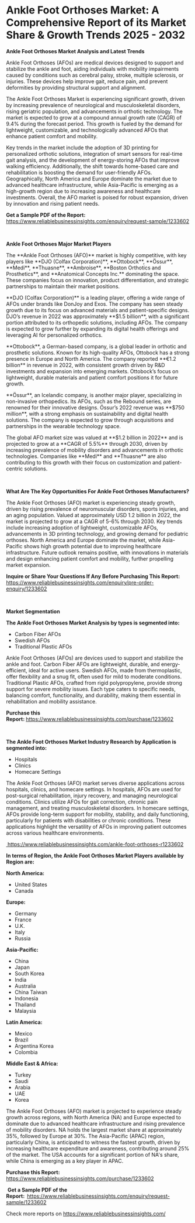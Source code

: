 <p><h1>Ankle Foot Orthoses Market: A Comprehensive Report of its Market Share & Growth Trends 2025 - 2032</h1></p><p><strong>Ankle Foot Orthoses Market Analysis and Latest Trends</strong></p>
<p><p>Ankle Foot Orthoses (AFOs) are medical devices designed to support and stabilize the ankle and foot, aiding individuals with mobility impairments caused by conditions such as cerebral palsy, stroke, multiple sclerosis, or injuries. These devices help improve gait, reduce pain, and prevent deformities by providing structural support and alignment.</p><p>The Ankle Foot Orthoses Market is experiencing significant growth, driven by increasing prevalence of neurological and musculoskeletal disorders, rising geriatric population, and advancements in orthotic technology. The market is expected to grow at a compound annual growth rate (CAGR) of 9.4% during the forecast period. This growth is fueled by the demand for lightweight, customizable, and technologically advanced AFOs that enhance patient comfort and mobility.</p><p>Key trends in the market include the adoption of 3D printing for personalized orthotic solutions, integration of smart sensors for real-time gait analysis, and the development of energy-storing AFOs that improve walking efficiency. Additionally, the shift towards home-based care and rehabilitation is boosting the demand for user-friendly AFOs. Geographically, North America and Europe dominate the market due to advanced healthcare infrastructure, while Asia-Pacific is emerging as a high-growth region due to increasing awareness and healthcare investments. Overall, the AFO market is poised for robust expansion, driven by innovation and rising patient needs.</p></p>
<p><strong>Get a Sample PDF of the Report:&nbsp;</strong> <a href="https://www.reliablebusinessinsights.com/enquiry/request-sample/1233602?utm_campaign=1950&utm_medium=2&utm_source=Github&utm_content=ia&utm_term=26012025&utm_id=ankle-foot-orthoses">https://www.reliablebusinessinsights.com/enquiry/request-sample/1233602</a></p>
<p>&nbsp;</p>
<p><strong>Ankle Foot Orthoses Major Market Players</strong></p>
<p><p>The **Ankle Foot Orthoses (AFO)** market is highly competitive, with key players like **DJO (Colfax Corporation)**, **Ottobock**, **Össur**, **Medi**, **Thuasne**, **Ambroise**, **Boston Orthotics and Prosthetics**, and **Anatomical Concepts Inc.** dominating the space. These companies focus on innovation, product differentiation, and strategic partnerships to maintain their market positions.</p><p>**DJO (Colfax Corporation)** is a leading player, offering a wide range of AFOs under brands like DonJoy and Exos. The company has seen steady growth due to its focus on advanced materials and patient-specific designs. DJO’s revenue in 2022 was approximately **$1.5 billion**, with a significant portion attributed to its orthopedic solutions, including AFOs. The company is expected to grow further by expanding its digital health offerings and leveraging AI for personalized orthotics.</p><p>**Ottobock**, a German-based company, is a global leader in orthotic and prosthetic solutions. Known for its high-quality AFOs, Ottobock has a strong presence in Europe and North America. The company reported **€1.2 billion** in revenue in 2022, with consistent growth driven by R&D investments and expansion into emerging markets. Ottobock’s focus on lightweight, durable materials and patient comfort positions it for future growth.</p><p>**Össur**, an Icelandic company, is another major player, specializing in non-invasive orthopedics. Its AFOs, such as the Rebound series, are renowned for their innovative designs. Össur’s 2022 revenue was **$750 million**, with a strong emphasis on sustainability and digital health solutions. The company is expected to grow through acquisitions and partnerships in the wearable technology space.</p><p>The global AFO market size was valued at **$1.2 billion in 2022** and is projected to grow at a **CAGR of 5.5%** through 2030, driven by increasing prevalence of mobility disorders and advancements in orthotic technologies. Companies like **Medi** and **Thuasne** are also contributing to this growth with their focus on customization and patient-centric solutions.</p></p>
<p>&nbsp;</p>
<p><strong>What Are The Key Opportunities For Ankle Foot Orthoses Manufacturers?</strong></p>
<p><p>The Ankle Foot Orthoses (AFO) market is experiencing steady growth, driven by rising prevalence of neuromuscular disorders, sports injuries, and an aging population. Valued at approximately USD 1.2 billion in 2022, the market is projected to grow at a CAGR of 5-6% through 2030. Key trends include increasing adoption of lightweight, customizable AFOs, advancements in 3D printing technology, and growing demand for pediatric orthoses. North America and Europe dominate the market, while Asia-Pacific shows high growth potential due to improving healthcare infrastructure. Future outlook remains positive, with innovations in materials and design enhancing patient comfort and mobility, further propelling market expansion.</p></p>
<p><strong>Inquire or Share Your Questions If Any Before Purchasing This Report:</strong> <a href="https://www.reliablebusinessinsights.com/enquiry/pre-order-enquiry/1233602?utm_campaign=1950&utm_medium=2&utm_source=Github&utm_content=ia&utm_term=26012025&utm_id=ankle-foot-orthoses">https://www.reliablebusinessinsights.com/enquiry/pre-order-enquiry/1233602</a></p>
<p>&nbsp;</p>
<p><strong>Market Segmentation</strong></p>
<p><strong>The Ankle Foot Orthoses Market Analysis by types is segmented into:</strong></p>
<p><ul><li>Carbon Fiber AFOs</li><li>Swedish AFOs</li><li>Traditional Plastic AFOs</li></ul></p>
<p><p>Ankle Foot Orthoses (AFOs) are devices used to support and stabilize the ankle and foot. Carbon Fiber AFOs are lightweight, durable, and energy-efficient, ideal for active users. Swedish AFOs, made from thermoplastic, offer flexibility and a snug fit, often used for mild to moderate conditions. Traditional Plastic AFOs, crafted from rigid polypropylene, provide strong support for severe mobility issues. Each type caters to specific needs, balancing comfort, functionality, and durability, making them essential in rehabilitation and mobility assistance.</p></p>
<p><strong>Purchase this Report:&nbsp;</strong><a href="https://www.reliablebusinessinsights.com/purchase/1233602?utm_campaign=1950&utm_medium=2&utm_source=Github&utm_content=ia&utm_term=26012025&utm_id=ankle-foot-orthoses">https://www.reliablebusinessinsights.com/purchase/1233602</a></p>
<p>&nbsp;</p>
<p><strong>The Ankle Foot Orthoses Market Industry Research by Application is segmented into:</strong></p>
<p><ul><li>Hospitals</li><li>Clinics</li><li>Homecare Settings</li></ul></p>
<p><p>The Ankle Foot Orthoses (AFO) market serves diverse applications across hospitals, clinics, and homecare settings. In hospitals, AFOs are used for post-surgical rehabilitation, injury recovery, and managing neurological conditions. Clinics utilize AFOs for gait correction, chronic pain management, and treating musculoskeletal disorders. In homecare settings, AFOs provide long-term support for mobility, stability, and daily functioning, particularly for patients with disabilities or chronic conditions. These applications highlight the versatility of AFOs in improving patient outcomes across various healthcare environments.</p></p>
<p><a href="https://www.reliablebusinessinsights.com/ankle-foot-orthoses-r1233602?utm_campaign=1950&utm_medium=2&utm_source=Github&utm_content=ia&utm_term=26012025&utm_id=ankle-foot-orthoses">&nbsp;https://www.reliablebusinessinsights.com/ankle-foot-orthoses-r1233602</a></p>
<p><strong>In terms of Region, the Ankle Foot Orthoses Market Players available by Region are:</strong></p>
<p>
    <p> <strong> North America: </strong>
        <ul>
            <li>United States</li>
            <li>Canada</li>
        </ul>
        </p> 
    <p> <strong> Europe: </strong>
        <ul>
            <li>Germany</li>
            <li>France</li>
            <li>U.K.</li>
            <li>Italy</li>
            <li>Russia</li>
        </ul>
        </p> 
    <p> <strong> Asia-Pacific: </strong>
        <ul>
            <li>China</li>
            <li>Japan</li>
            <li>South Korea</li>
            <li>India</li>
            <li>Australia</li>
            <li>China Taiwan</li>
            <li>Indonesia</li>
            <li>Thailand</li>
            <li>Malaysia</li>
        </ul>
        </p> 
    <p> <strong> Latin America: </strong>
        <ul>
            <li>Mexico</li>
            <li>Brazil</li>
            <li>Argentina Korea</li>
            <li>Colombia</li>
        </ul>
        </p> 
    <p> <strong> Middle East & Africa: </strong>
        <ul>
            <li>Turkey</li>
            <li>Saudi</li>
            <li>Arabia</li>
            <li>UAE</li>
            <li>Korea</li>
        </ul>
    </p>
    </p>
<p><p>The Ankle Foot Orthoses (AFO) market is projected to experience steady growth across regions, with North America (NA) and Europe expected to dominate due to advanced healthcare infrastructure and rising prevalence of mobility disorders. NA holds the largest market share at approximately 35%, followed by Europe at 30%. The Asia-Pacific (APAC) region, particularly China, is anticipated to witness the fastest growth, driven by increasing healthcare expenditure and awareness, contributing around 25% of the market. The USA accounts for a significant portion of NA's share, while China is emerging as a key player in APAC.</p></p>
<p><strong>Purchase this Report: </strong><a href="https://www.reliablebusinessinsights.com/purchase/1233602?utm_campaign=1950&utm_medium=2&utm_source=Github&utm_content=ia&utm_term=26012025&utm_id=ankle-foot-orthoses">https://www.reliablebusinessinsights.com/purchase/1233602</a></p>
<p>&nbsp;<strong>Get a Sample PDF of the Report:&nbsp;&nbsp;</strong><a href="https://www.reliablebusinessinsights.com/enquiry/request-sample/1233602?utm_campaign=1950&utm_medium=2&utm_source=Github&utm_content=ia&utm_term=26012025&utm_id=ankle-foot-orthoses">https://www.reliablebusinessinsights.com/enquiry/request-sample/1233602</a></p>
<p><strong></strong></p>
<p>Check more reports on <a href="https://www.reliablebusinessinsights.com/?utm_campaign=1950&utm_medium=2&utm_source=Github&utm_content=ia&utm_term=26012025&utm_id=ankle-foot-orthoses">https://www.reliablebusinessinsights.com/</a></p>